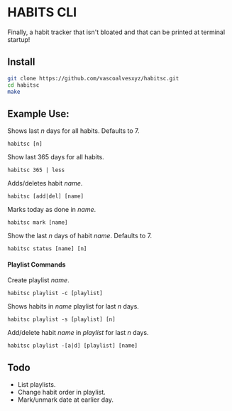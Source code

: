 # HABITS CLI

Finally, a habit tracker that isn't bloated and that can be printed at terminal startup! 

## Install
```bash
git clone https://github.com/vascoalvesxyz/habitsc.git 
cd habitsc
make
```

## Example Use:

Shows last _n_ days for all habits. Defaults to 7. 
```
habitsc [n]
```

Show last 365 days for all habits. 
```
habitsc 365 | less
```

Adds/deletes habit _name_.
```
habitsc [add|del] [name]
```

Marks today as done in _name_.
```
habitsc mark [name]
```

Show the last _n_ days of habit _name_. Defaults to 7.
```
habitsc status [name] [n]
```

#### Playlist Commands 
Create playlist _name_.
```
habitsc playlist -c [playlist]
```

Shows habits in _name_ playlist for last _n_ days.
```
habitsc playlist -s [playlist] [n]
```

Add/delete habit _name_ in _playlist_ for last _n_ days.
```
habitsc playlist -[a|d] [playlist] [name]
```

## Todo
- List playlists.
- Change habit order in playlist.
- Mark/unmark date at earlier day.
